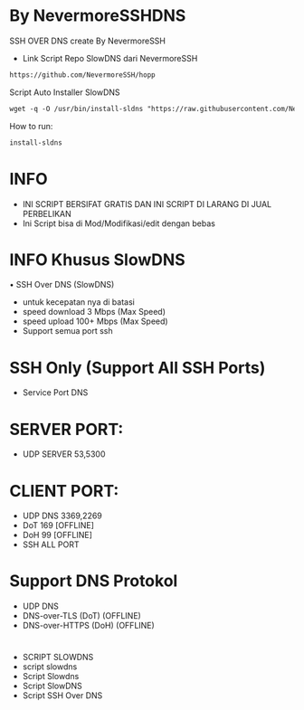 # By NevermoreSSHDNS
SSH OVER DNS create By NevermoreSSH
* Link Script Repo SlowDNS dari NevermoreSSH
```html
https://github.com/NevermoreSSH/hopp
```

Script Auto Installer SlowDNS
```html
wget -q -O /usr/bin/install-sldns "https://raw.githubusercontent.com/NevermoreSSH/hop/main/SLDNS/install-sldns" && chmod +x /usr/bin/install-sldns && install-sldns
```
How to run: 
```html
install-sldns
```

# INFO
* INI SCRIPT BERSIFAT GRATIS DAN INI SCRIPT DI LARANG DI JUAL PERBELIKAN
* Ini Script bisa di Mod/Modifikasi/edit dengan bebas

# INFO Khusus SlowDNS
• SSH Over DNS (SlowDNS)
* untuk kecepatan nya di batasi
* speed download 3 Mbps (Max Speed)
* speed upload 100+ Mbps (Max Speed)
* Support semua port ssh

# SSH Only (Support All SSH Ports)
* Service Port DNS

# SERVER PORT:
* UDP SERVER 53,5300

# CLIENT PORT:
* UDP DNS 3369,2269
* DoT 169 [OFFLINE]
* DoH 99 [OFFLINE]
* SSH ALL PORT

# Support DNS Protokol
* UDP DNS
* DNS-over-TLS (DoT) (OFFLINE)
* DNS-over-HTTPS (DoH) (OFFLINE)
#
* SCRIPT SLOWDNS
* script slowdns
* Script Slowdns
* Script SlowDNS
* Script SSH Over DNS
